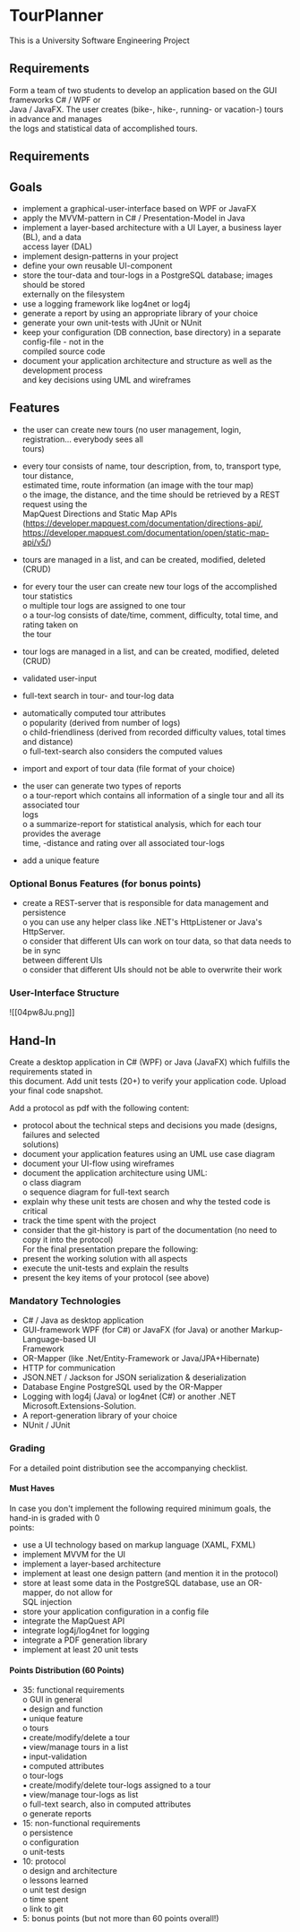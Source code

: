 # TourPlanner
This is a University Software Engineering Project

## Requirements

Form a team of two students to develop an application based on the GUI frameworks C# / WPF or  
Java / JavaFX. The user creates (bike-, hike-, running- or vacation-) tours in advance and manages  
the logs and statistical data of accomplished tours.

## Requirements

## Goals

-   implement a graphical-user-interface based on WPF or JavaFX
-   apply the MVVM-pattern in C# / Presentation-Model in Java
-   implement a layer-based architecture with a UI Layer, a business layer (BL), and a data  
    access layer (DAL)
-   implement design-patterns in your project
-   define your own reusable UI-component
-   store the tour-data and tour-logs in a PostgreSQL database; images should be stored  
    externally on the filesystem
-   use a logging framework like log4net or log4j
-   generate a report by using an appropriate library of your choice
-   generate your own unit-tests with JUnit or NUnit
-   keep your configuration (DB connection, base directory) in a separate config-file - not in the  
    compiled source code
-   document your application architecture and structure as well as the development process  
    and key decisions using UML and wireframes

## Features

-   the user can create new tours (no user management, login, registration... everybody sees all  
    tours)
-   every tour consists of name, tour description, from, to, transport type, tour distance,  
    estimated time, route information (an image with the tour map)  
    o the image, the distance, and the time should be retrieved by a REST request using the  
    MapQuest Directions and Static Map APIs  
    (https://developer.mapquest.com/documentation/directions-api/,  
    https://developer.mapquest.com/documentation/open/static-map-api/v5/)
-   tours are managed in a list, and can be created, modified, deleted (CRUD)
-   for every tour the user can create new tour logs of the accomplished tour statistics  
    o multiple tour logs are assigned to one tour  
    o a tour-log consists of date/time, comment, difficulty, total time, and rating taken on  
    the tour
-   tour logs are managed in a list, and can be created, modified, deleted (CRUD)
-   validated user-input

-   full-text search in tour- and tour-log data
-   automatically computed tour attributes  
    o popularity (derived from number of logs)  
    o child-friendliness (derived from recorded difficulty values, total times and distance)  
    o full-text-search also considers the computed values
-   import and export of tour data (file format of your choice)
-   the user can generate two types of reports  
    o a tour-report which contains all information of a single tour and all its associated tour  
    logs  
    o a summarize-report for statistical analysis, which for each tour provides the average  
    time, -distance and rating over all associated tour-logs
-   add a unique feature

### Optional Bonus Features (for bonus points)

-   create a REST-server that is responsible for data management and persistence  
    o you can use any helper class like .NET's HttpListener or Java's HttpServer.  
    o consider that different UIs can work on tour data, so that data needs to be in sync  
    between different UIs  
    o consider that different UIs should not be able to overwrite their work

### User-Interface Structure
![[04pw8Ju.png]]
## Hand-In

Create a desktop application in C# (WPF) or Java (JavaFX) which fulfills the requirements stated in  
this document. Add unit tests (20+) to verify your application code. Upload your final code snapshot.

Add a protocol as pdf with the following content:

-   protocol about the technical steps and decisions you made (designs, failures and selected  
    solutions)
-   document your application features using an UML use case diagram
-   document your UI-flow using wireframes
-   document the application architecture using UML:  
    o class diagram  
    o sequence diagram for full-text search
-   explain why these unit tests are chosen and why the tested code is critical
-   track the time spent with the project
-   consider that the git-history is part of the documentation (no need to copy it into the protocol)  
    For the final presentation prepare the following:
-   present the working solution with all aspects
-   execute the unit-tests and explain the results
-   present the key items of your protocol (see above)

### Mandatory Technologies

-   C# / Java as desktop application
-   GUI-framework WPF (for C#) or JavaFX (for Java) or another Markup-Language-based UI  
    Framework
-   OR-Mapper (like .Net/Entity-Framework or Java/JPA+Hibernate)
-   HTTP for communication
-   JSON.NET / Jackson for JSON serialization & deserialization
-   Database Engine PostgreSQL used by the OR-Mapper
-   Logging with log4j (Java) or log4net (C#) or another .NET Microsoft.Extensions-Solution.
-   A report-generation library of your choice
-   NUnit / JUnit

### Grading

For a detailed point distribution see the accompanying checklist.

#### Must Haves

In case you don't implement the following required minimum goals, the hand-in is graded with 0  
points:

-   use a UI technology based on markup language (XAML, FXML)
-   implement MVVM for the UI
-   implement a layer-based architecture
-   implement at least one design pattern (and mention it in the protocol)
-   store at least some data in the PostgreSQL database, use an OR-mapper, do not allow for  
    SQL injection
-   store your application configuration in a config file
-   integrate the MapQuest API
-   integrate log4j/log4net for logging
-   integrate a PDF generation library
-   implement at least 20 unit tests

#### Points Distribution (60 Points)

-   35: functional requirements  
    o GUI in general  
    ▪ design and function  
    ▪ unique feature  
    o tours  
    ▪ create/modify/delete a tour  
    ▪ view/manage tours in a list  
    ▪ input-validation  
    ▪ computed attributes  
    o tour-logs  
    ▪ create/modify/delete tour-logs assigned to a tour  
    ▪ view/manage tour-logs as list  
    o full-text search, also in computed attributes  
    o generate reports
-   15: non-functional requirements  
    o persistence  
    o configuration  
    o unit-tests
-   10: protocol  
    o design and architecture  
    o lessons learned  
    o unit test design  
    o time spent  
    o link to git
-   5: bonus points (but not more than 60 points overall!)
